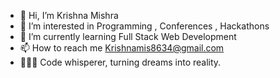 - 👋 Hi, I’m Krishna Mishra
- 👀 I’m interested in Programming , Conferences , Hackathons  
- 🌱 I’m currently learning  Full Stack Web Development 
- 📫 How to reach me Krishnamis8634@gmail.com
- 👨🏻‍💻 Code whisperer, turning dreams into reality.

